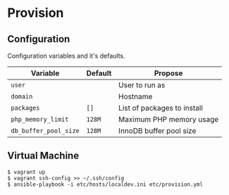 # Provision

## Configuration

Configuration variables and it's defaults.

| Variable              | Default | Propose                      |
| --------------------- | ------- | ---------------------------- |
| `user`                |         | User to run as               |
| `domain`              |         | Hostname                     |
| `packages`            | `[]`    | List of packages to install  |
| `php_memory_limit`    | `128M`  | Maximum PHP memory usage     |
| `db_buffer_pool_size` | `128M`  | InnoDB buffer pool size      |

## Virtual Machine

    $ vagrant up
    $ vagrant ssh-config >> ~/.ssh/config
    $ ansible-playbook -i etc/hosts/localdev.ini etc/provision.yml

